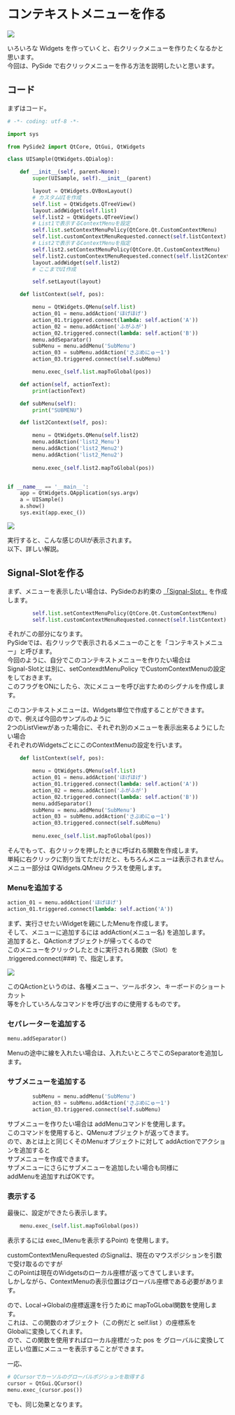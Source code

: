 # コンテキストメニューを作る

<!-- SUMMARY:コンテキストメニューを作る -->

![](https://gyazo.com/57752f510dcdc43ade6dd71e3108e232.png)

いろいろな Widgets を作っていくと、右クリックメニューを作りたくなるかと思います。  
今回は、PySide で右クリックメニューを作る方法を説明したいと思います。

## コード

まずはコード。

```python
# -*- coding: utf-8 -*-

import sys

from PySide2 import QtCore, QtGui, QtWidgets

class UISample(QtWidgets.QDialog):

    def __init__(self, parent=None):
        super(UISample, self).__init__(parent)

        layout = QtWidgets.QVBoxLayout()
        # カスタムUIを作成
        self.list = QtWidgets.QTreeView()
        layout.addWidget(self.list)
        self.list2 = QtWidgets.QTreeView()
        # List1で表示するContextMenuを設定
        self.list.setContextMenuPolicy(QtCore.Qt.CustomContextMenu)
        self.list.customContextMenuRequested.connect(self.listContext)
        # List2で表示するContextMenuを指定
        self.list2.setContextMenuPolicy(QtCore.Qt.CustomContextMenu)
        self.list2.customContextMenuRequested.connect(self.list2Context)
        layout.addWidget(self.list2)
        # ここまでUI作成

        self.setLayout(layout)

    def listContext(self, pos):

        menu = QtWidgets.QMenu(self.list)
        action_01 = menu.addAction('ほげほげ')
        action_01.triggered.connect(lambda: self.action('A'))
        action_02 = menu.addAction('ふがふが')
        action_02.triggered.connect(lambda: self.action('B'))
        menu.addSeparator()
        subMenu = menu.addMenu('SubMenu')
        action_03 = subMenu.addAction('さぶめにゅー1')
        action_03.triggered.connect(self.subMenu)

        menu.exec_(self.list.mapToGlobal(pos))

    def action(self, actionText):
        print(actionText)

    def subMenu(self):
        print("SUBMENU")

    def list2Context(self, pos):

        menu = QtWidgets.QMenu(self.list2)
        menu.addAction('list2_Menu')
        menu.addAction('list2_Menu2')
        menu.addAction('list2_Menu2')
        
        menu.exec_(self.list2.mapToGlobal(pos))


if __name__ == '__main__':
    app = QtWidgets.QApplication(sys.argv)
    a = UISample()
    a.show()
    sys.exit(app.exec_())
```

![](https://gyazo.com/68b029442fd304786e4d08bc2d338b52.png)

実行すると、こんな感じのUIが表示されます。  
以下、詳しい解説。
  
## Signal-Slotを作る

まず、メニューを表示したい場合は、PySideのお約束の [「Signal-Slot」](03_signal_slot_01.md) を作成します。  

```python
        self.list.setContextMenuPolicy(QtCore.Qt.CustomContextMenu)
        self.list.customContextMenuRequested.connect(self.listContext)
```

それがこの部分になります。  
PySideでは、右クリックで表示されるメニューのことを「コンテキストメニュー」と呼びます。  
今回のように、自分でこのコンテキストメニューを作りたい場合は  
Signal-Slotとは別に、setContexdtMenuPolicy でCustomContextMenuの設定をしておきます。  
このフラグをONにしたら、次にメニューを呼び出すためのシグナルを作成します。  
  
このコンテキストメニューは、Widgets単位で作成することができます。  
ので、例えば今回のサンプルのように  
2つのListViewがあった場合に、それぞれ別のメニューを表示出来るようにしたい場合  
それぞれのWidgetsごとにこのContextMenuの設定を行います。  
  
```python
    def listContext(self, pos):

        menu = QtWidgets.QMenu(self.list)
        action_01 = menu.addAction('ほげほげ')
        action_01.triggered.connect(lambda: self.action('A'))
        action_02 = menu.addAction('ふがふが')
        action_02.triggered.connect(lambda: self.action('B'))
        menu.addSeparator()
        subMenu = menu.addMenu('SubMenu')
        action_03 = subMenu.addAction('さぶめにゅー1')
        action_03.triggered.connect(self.subMenu)
        
        menu.exec_(self.list.mapToGlobal(pos))
```

そんでもって、右クリックを押したときに呼ばれる関数を作成します。  
単純に右クリックに割り当てただけだと、もちろんメニューは表示されません。  
メニュー部分は QWidgets.QMneu クラスを使用します。  

### Menuを追加する
  
```python
action_01 = menu.addAction('ほげほげ')
action_01.triggered.connect(lambda: self.action('A'))
```
まず、実行させたいWidgetを親にしたMenuを作成します。  
そして、メニューに追加するには addAction(メニュー名) を追加します。  
追加すると、QActionオブジェクトが帰ってくるので  
このメニューをクリックしたときに実行される関数（Slot）を  
.triggered.connect(###) で、指定します。  
  
![](https://gyazo.com/8292b35cdb63bbaeeae7ad35d013b859.png)

このQActionというのは、各種メニュー、ツールボタン、キーボードのショートカット  
等を介していろんなコマンドを呼び出すのに使用するものです。  

### セパレーターを追加する

```python
menu.addSeparator()
```
Menuの途中に線を入れたい場合は、入れたいところでこのSeparatorを追加します。  
  
### サブメニューを追加する

```python
        subMenu = menu.addMenu('SubMenu')
        action_03 = subMenu.addAction('さぶめにゅー1')
        action_03.triggered.connect(self.subMenu)
```

サブメニューを作りたい場合は addMenuコマンドを使用します。  
このコマンドを使用すると、QMenuオブジェクトが返ってきます。  
ので、あとは上と同じくそのMenuオブジェクトに対して addActionでアクションを追加すると  
サブメニューを作成できます。  
サブメニューにさらにサブメニューを追加したい場合も同様に  
addMenuを追加すればOKです。  
  
### 表示する  
  
最後に、設定ができたら表示します。

```python
    menu.exec_(self.list.mapToGlobal(pos))
```
表示するには exec_(Menuを表示するPoint) を使用します。  

customContextMenuRequested のSignalは、現在のマウスポジションを引数で受け取るのですが  
このPointは現在のWidgetsのローカル座標が返ってきてしまいます。  
しかしながら、ContextMenuの表示位置はグローバル座標である必要があります。  
  
ので、Local→Globalの座標返還を行うために mapToGLobal関数を使用します。  
これは、この関数のオブジェクト（この例だと self.list ）の座標系を  
Globalに変換してくれます。  
ので、この関数を使用すればローカル座標だった pos を グローバルに変換して  
正しい位置にメニューを表示することができます。  
  
一応、
```python
# QCursorでカーソルのグローバルポジションを取得する
cursor = QtGui.QCursor()
menu.exec_(cursor.pos())
```
でも、同じ効果となります。

